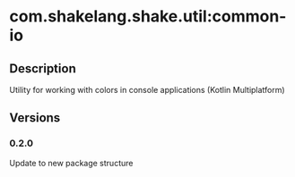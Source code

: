 # com.shakelang.shake.util:common-io
## Description
Utility for working with colors in console applications (Kotlin Multiplatform)
## Versions
### 0.2.0
Update to new package structure
